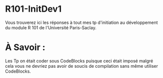 # R101-InitDev1
Vous trouverez ici les réponses à tout mes tp d'initiation au développement du module R 101 de l'Université Paris-Saclay.



# À Savoir :



Les Tp on était coder sous CodeBlocks puisque ceci était imposé malgré cela vous ne devriez pas avoir de soucis de compilation sans même utiliser CodeBlocks.
